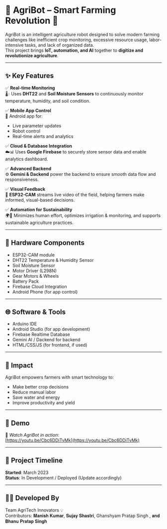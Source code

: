 # 🌾 AgriBot – Smart Farming Revolution 🚜

AgriBot is an intelligent agriculture robot designed to solve modern farming challenges like inefficient crop monitoring, excessive resource usage, labor-intensive tasks, and lack of organized data.  
This project brings **IoT, automation, and AI** together to **digitize and revolutionize agriculture**.

---

## ✨ Key Features

✅ **Real-time Monitoring**  
🌡️💧 Uses **DHT22** and **Soil Moisture Sensors** to continuously monitor temperature, humidity, and soil condition.

✅ **Mobile App Control**  
📱 Android app for:
- Live parameter updates  
- Robot control  
- Real-time alerts and analytics

✅ **Cloud & Database Integration**  
☁️📊 Uses **Google Firebase** to securely store sensor data and enable analytics dashboard.

✅ **Advanced Backend**  
⚙️ **Gemini & Dackend** power the backend to ensure smooth data flow and responsiveness.

✅ **Visual Feedback**  
🎥 **ESP32-CAM** streams live video of the field, helping farmers make informed, visual-based decisions.

✅ **Automation for Sustainability**  
🌍🚜 Minimizes human effort, optimizes irrigation & monitoring, and supports sustainable agriculture practices.

---

## 🔧 Hardware Components

- ESP32-CAM module  
- DHT22 Temperature & Humidity Sensor  
- Soil Moisture Sensor  
- Motor Driver (L298N)  
- Gear Motors & Wheels  
- Battery Pack  
- Firebase Cloud Integration  
- Android Phone (for app control)

---

## 🌐 Software & Tools

- Arduino IDE  
- Android Studio (for app development)  
- Firebase Realtime Database  
- Gemini AI / Dackend for backend  
- HTML/CSS/JS (for frontend, if used)

---

## 🚀 Impact

AgriBot empowers farmers with smart technology to:
- Make better crop decisions  
- Reduce manual labor  
- Save water and energy  
- Improve productivity and yield  

---

## 📸 Demo

🎥 *Watch AgriBot in action:*  
[https://youtu.be/Cbc6DDiTvMk](https://youtu.be/Cbc6DDiTvMk)

---

## 📅 Project Timeline

**Started**: March 2023  
**Status**: In Development / Deployed (Update accordingly)

---

## 👨‍💻 Developed By

Team AgriTech Innovators 💡  
Contributors: 𝐌𝐚𝐧𝐢𝐬𝐡 𝐊𝐮𝐦𝐚𝐫, 𝐒𝐮𝐣𝐚𝐲 𝐒𝐡𝐚𝐬𝐭𝐫𝐢, Ghanshyam Pratap Singh , 𝐚𝐧𝐝 𝐁𝐡𝐚𝐧𝐮 𝐏𝐫𝐚𝐭𝐚𝐩 𝐒𝐢𝐧𝐠𝐡
